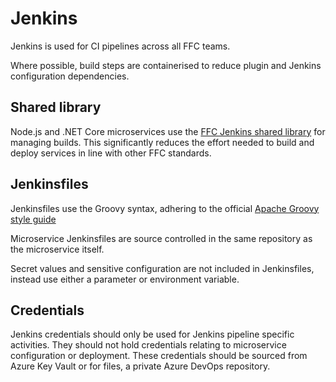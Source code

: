 # Jenkins
Jenkins is used for CI pipelines across all FFC teams.

Where possible, build steps are containerised to reduce plugin and Jenkins configuration dependencies.

## Shared library
Node.js and .NET Core microservices use the [FFC Jenkins shared library](https://github.com/DEFRA/ffc-jenkins-pipeline-library) for managing builds.  This significantly reduces the effort needed to build and deploy services in line with other FFC standards.

## Jenkinsfiles
Jenkinsfiles use the Groovy syntax, adhering to the official [Apache Groovy style guide](https://groovy-lang.org/style-guide.html)

Microservice Jenkinsfiles are source controlled in the same repository as the microservice itself.

Secret values and sensitive configuration are not included in Jenkinsfiles, instead use either a parameter or environment variable.

## Credentials
Jenkins credentials should only be used for Jenkins pipeline specific activities.  They should not hold credentials relating to microservice configuration or deployment.  These credentials should be sourced from Azure Key Vault or for files, a private Azure DevOps repository.
